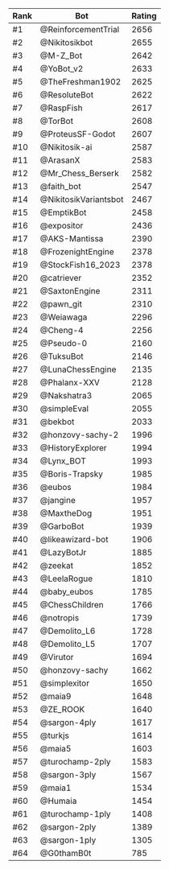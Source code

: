 Rank|Bot|Rating
---|---|---
#1|@ReinforcementTrial|2656
#2|@Nikitosikbot|2655
#3|@M-Z_Bot|2642
#4|@YoBot_v2|2633
#5|@TheFreshman1902|2625
#6|@ResoluteBot|2622
#7|@RaspFish|2617
#8|@TorBot|2608
#9|@ProteusSF-Godot|2607
#10|@Nikitosik-ai|2587
#11|@ArasanX|2583
#12|@Mr_Chess_Berserk|2582
#13|@faith_bot|2547
#14|@NikitosikVariantsbot|2467
#15|@EmptikBot|2458
#16|@expositor|2436
#17|@AKS-Mantissa|2390
#18|@FrozenightEngine|2378
#19|@StockFish16_2023|2378
#20|@catriever|2352
#21|@SaxtonEngine|2311
#22|@pawn_git|2310
#23|@Weiawaga|2296
#24|@Cheng-4|2256
#25|@Pseudo-0|2160
#26|@TuksuBot|2146
#27|@LunaChessEngine|2135
#28|@Phalanx-XXV|2128
#29|@Nakshatra3|2065
#30|@simpleEval|2055
#31|@bekbot|2033
#32|@honzovy-sachy-2|1996
#33|@HistoryExplorer|1994
#34|@Lynx_BOT|1993
#35|@Boris-Trapsky|1985
#36|@eubos|1984
#37|@jangine|1957
#38|@MaxtheDog|1951
#39|@GarboBot|1939
#40|@likeawizard-bot|1906
#41|@LazyBotJr|1885
#42|@zeekat|1852
#43|@LeelaRogue|1810
#44|@baby_eubos|1785
#45|@ChessChildren|1766
#46|@notropis|1739
#47|@Demolito_L6|1728
#48|@Demolito_L5|1707
#49|@Virutor|1694
#50|@honzovy-sachy|1662
#51|@simplexitor|1650
#52|@maia9|1648
#53|@ZE_ROOK|1640
#54|@sargon-4ply|1617
#55|@turkjs|1614
#56|@maia5|1603
#57|@turochamp-2ply|1583
#58|@sargon-3ply|1567
#59|@maia1|1534
#60|@Humaia|1454
#61|@turochamp-1ply|1408
#62|@sargon-2ply|1389
#63|@sargon-1ply|1305
#64|@G0thamB0t|785
